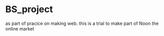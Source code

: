 # BS_project
as part of pracice on making web. this is a trial to make part of Noon the online market
